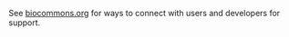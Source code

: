 See [biocommons.org](https://biocommons.org/) for ways to connect with users and developers for support.
